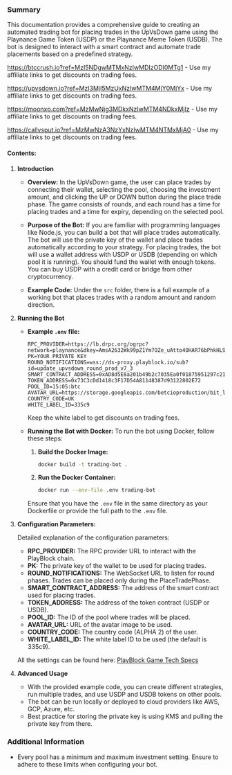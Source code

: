 ### Summary

This documentation provides a comprehensive guide to creating an automated trading bot for placing trades in the UpVsDown game using the Playnance Game Token (USDP) or the Playnance Meme Token (USDB). The bot is designed to interact with a smart contract and automate trade placements based on a predefined strategy.


https://btccrush.io?ref=MzI5NDgwMTMxNzIwMDIzODI0MTg1 - Use my affiliate links to get discounts on trading fees.

https://upvsdown.io?ref=MzI3MjI5MzUxNzIwMTM4MjY0MjYx - Use my affiliate links to get discounts on trading fees.

https://moonxp.com?ref=MzMwNjg3MDkxNzIwMTM4NDkxMjIz - Use my affiliate links to get discounts on trading fees.

https://callvsput.io?ref=MzMwNzA3NzYxNzIwMTM4NTMxMjA0 - Use my affiliate links to get discounts on trading fees.


#### Contents:

1. **Introduction**

   - **Overview:**
     In the UpVsDown game, the user can place trades by connecting their wallet, selecting the pool, choosing the investment amount, and clicking the UP or DOWN button during the place trade phase. The game consists of rounds, and each round has a time for placing trades and a time for expiry, depending on the selected pool.

   - **Purpose of the Bot:**
     If you are familiar with programming languages like Node.js, you can build a bot that will place trades automatically. The bot will use the private key of the wallet and place trades automatically according to your strategy. For placing trades, the bot will use a wallet address with USDP or USDB (depending on which pool it is running). You should fund the wallet with enough tokens. You can buy USDP with a credit card or bridge from other cryptocurrency.

   - **Example Code:**
     Under the `src` folder, there is a full example of a working bot that places trades with a random amount and random direction.
2. **Running the Bot**

   - **Example `.env` file:**
     ```plaintext
     RPC_PROVIDER=https://lb.drpc.org/ogrpc?network=playnance&dkey=AmsA2632Wk99pZ1Ym7OZe_uAtto4OHAR76bPhkHL9tz4
     PK=YOUR PRIVATE KEY
     ROUND_NOTIFICATIONS=wss://ds-proxy.playblock.io/sub?id=update_upvsdown_round_prod_v7_3
     SMART_CONTRACT_ADDRESS=0xAD8d5E8a201b49b2c7035Ea0f01875951297c213
     TOKEN_ADDRESS=0x73C3cDd1418c3F17D54A81148387d93122802E72
     POOL_ID=15:05:btc
     AVATAR_URL=https://storage.googleapis.com/betcioproduction/bit_logo.jpg
     COUNTRY_CODE=UK
     WHITE_LABEL_ID=335c9
     ```

     Keep the white label to get discounts on trading fees.

   - **Running the Bot with Docker:**
     To run the bot using Docker, follow these steps:

     1. **Build the Docker Image:**
        ```bash
        docker build -t trading-bot .
        ```

     2. **Run the Docker Container:**
        ```bash
        docker run --env-file .env trading-bot
        ```

     Ensure that you have the `.env` file in the same directory as your Dockerfile or provide the full path to the `.env` file.

3. **Configuration Parameters:**

   Detailed explanation of the configuration parameters:

   - **RPC_PROVIDER:** The RPC provider URL to interact with the PlayBlock chain.
   - **PK:** The private key of the wallet to be used for placing trades.
   - **ROUND_NOTIFICATIONS:** The WebSocket URL to listen for round phases. Trades can be placed only during the PlaceTradePhase.
   - **SMART_CONTRACT_ADDRESS:** The address of the smart contract used for placing trades.
   - **TOKEN_ADDRESS:** The address of the token contract (USDP or USDB).
   - **POOL_ID:** The ID of the pool where trades will be placed.
   - **AVATAR_URL:** URL of the avatar image to be used.
   - **COUNTRY_CODE:** The country code (ALPHA 2) of the user.
   - **WHITE_LABEL_ID:** The white label ID to be used (the default is 335c9).

   All the settings can be found here: [PlayBlock Game Tech Specs](https://github.com/playnance-games/PlayBlock/blob/main/Game_tech_specs.md#mainnet)

4. **Advanced Usage**
   - With the provided example code, you can create different strategies, run multiple trades, and use USDP and USDB tokens on other pools.
   - The bot can be run locally or deployed to cloud providers like AWS, GCP, Azure, etc.
   - Best practice for storing the private key is using KMS and pulling the private key from there.

### Additional Information
- Every pool has a minimum and maximum investment setting. Ensure to adhere to these limits when configuring your bot.
